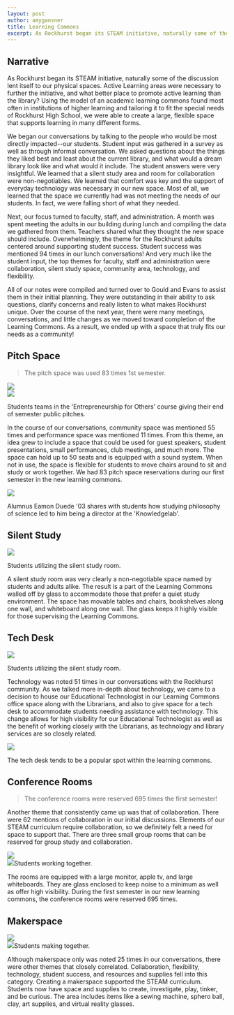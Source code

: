 ```yaml
---
layout: post
author: amygansner
title: Learning Commons
excerpt: As Rockhurst began its STEAM initiative, naturally some of the discussion lent itself to our physical spaces. Active Learning areas were necessary to further the initiative, and what better place to promote active learning than the library? Using the model of an academic learning commons found most often in institutions of higher learning and tailoring it to fit the special needs of Rockhurst High School, we were able to create a large, flexible space that supports learning in many different forms.
---
```


## Narrative

As Rockhurst began its STEAM initiative, naturally some of the discussion lent itself to our physical spaces. Active Learning areas were necessary to further the initiative, and what better place to promote active learning than the library? Using the model of an academic learning commons found most often in institutions of higher learning and tailoring it to fit the special needs of Rockhurst High School, we were able to create a large, flexible space that supports learning in many different forms.

We began our conversations by talking to the people who would be most directly impacted--our students. Student input was gathered in a survey as well as through informal conversation. We asked questions about the things they liked best and least about the current library, and what would a dream library look like and what would it include. The student answers were very insightful. We learned that a silent study area and room for collaboration were non-negotiables. We learned that comfort was key and the support of everyday technology was necessary in our new space. Most of all, we learned that the space we currently had was not meeting the needs of our students. In fact, we were falling short of what they needed.

Next, our focus turned to faculty, staff, and administration. A month was spent meeting the adults in our building during lunch and compiling the data we gathered from them. Teachers shared what they thought the new space should include. Overwhelmingly, the theme for the Rockhurst adults centered around supporting student success. Student success was mentioned 94 times in our lunch conversations! And very much like the student input, the top themes for faculty, staff and administration were collaboration, silent study space, community area, technology, and flexibility.

All of our notes were compiled and turned over to Gould and Evans to assist them in their initial planning. They were outstanding in their ability to ask questions, clarify concerns and really listen to what makes Rockhurst unique. Over the course of the next year, there were many meetings, conversations, and little changes as we moved toward completion of the Learning Commons. As a result, we ended up with a space that truly fits our needs as a community!

## Pitch Space

<blockquote> The pitch space was used 83 times 1st semester. </blockquote>

<div class="flex-wrapper">
  <div class="x1"><img src="{{ site.baseurl }}/img/activelearning/unnamed.jpg"></div>
  <div class="x1"><img src="{{ site.baseurl }}/img/activelearning/Group 1.jpg"></div>
</div>
<p class="caption">Students teams in the 'Entrepreneurship for Others' course giving their end of semester public pitches.</p>

In the course of our conversations, community space was mentioned 55 times and performance space was mentioned 11 times. From this theme, an idea grew to include a space that could be used for guest speakers, student presentations, small performances, club meetings, and much more. The space can hold up to 50 seats and is equipped with a sound system. When not in use, the space is flexible for students to move chairs around to sit and study or work together. We had 83 pitch space reservations during our first semester in the new learning commons.

<div class="flex-wrapper">
  <div class="x1"><img src="{{ site.baseurl }}/img/activelearning/Eamon Duede (1).jpg"></div>
</div>
<p class="caption">Alumnus Eamon Duede '03 shares with students how studying philosophy of science led to him being a director at the 'Knowledgelab'.</p>

## Silent Study

<div class="flex-wrapper">
  <div class="x1"><img src="{{ site.baseurl }}/img/activelearning/Silent Study Room.JPG"></div>
</div>
<p class="caption">Students utilizing the silent study room.</p>

A silent study room was very clearly a non-negotiable space named by students and adults alike. The result is a part of the Learning Commons walled off by glass to accommodate those that prefer a quiet study environment. The space has movable tables and chairs, bookshelves along one wall, and whiteboard along one wall. The glass keeps it highly visible for those supervising the Learning Commons.


## Tech Desk

<div class="flex-wrapper">
  <div class="x1"><img src="{{ site.baseurl }}/img/activelearning/Tech Desk.jpgG"></div>
</div>
<p class="caption">Students utilizing the silent study room.</p>

Technology was noted 51 times in our conversations with the Rockhurst community. As we talked more in-depth about technology, we came to a decision to house our Educational Technologist in our Learning Commons office space along with the Librarians, and also to give space for a tech desk to accommodate students needing assistance with technology. This change allows for high visibility for our Educational Technologist as well as the benefit of working closely with the Librarians, as technology and library services are so closely related. 

<div class="flex-wrapper">
  <div class="x1"><img src="{{ site.baseurl }}/img/activelearning/Tech Desk 1.JPG"></div>
</div>
<p class="caption">The tech desk tends to be a popular spot within the learning commons.</p>

## Conference Rooms

<blockquote> The conference rooms were reserved 695 times the first semester! </blockquote>

Another theme that consistently came up was that of collaboration. There were 62 mentions of collaboration in our initial discussions. Elements of our STEAM curriculum require collaboration, so we definitely felt a need for space to support that. There are three small group rooms that can be reserved for group study and collaboration. 

<div class="flex-wrapper">
  <div class="x1"><img src="{{ site.baseurl }}/img/activelearning/Conference Room 2.JPG"></div>
  <div class="x1"><img src="{{ site.baseurl }}/img/activelearning/Conference Room.JPG></div>
</div>
<p class="caption">Students working together.</p>


The rooms are equipped with a large monitor, apple tv, and large whiteboards. They are glass enclosed to keep noise to a minimum as well as offer high visibility. During the first semester in our new learning commons, the conference rooms were reserved 695 times.


## Makerspace

<div class="flex-wrapper">
  <div class="x1"><img src="{{ site.baseurl }}/img/activelearning/Maker Space 1.JPG"></div>
  <div class="x1"><img src="{{ site.baseurl }}/img/activelearning/Maker Space 2.JPG></div>
</div>
<p class="caption">Students making together.</p>

Although makerspace only was noted 25 times in our conversations, there were other themes that closely correlated. Collaboration, flexibility, technology, student success, and resources and supplies fell into this category. Creating a makerspace supported the STEAM curriculum. Students now have space and supplies to create, investigate, play, tinker, and be curious. The area includes items like a sewing machine, sphero ball, clay, art supplies, and virtual reality glasses. 
